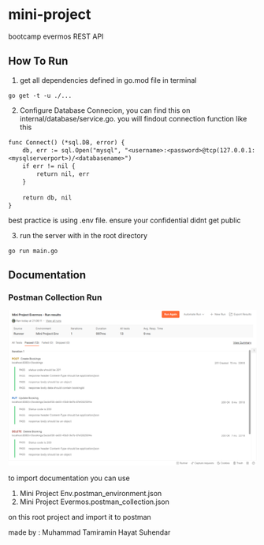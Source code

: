 # mini-project
bootcamp evermos REST API

## How To Run
1. get all dependencies defined in go.mod file in terminal
```
go get -t -u ./...
```
2. Configure Database Connecion, you can find this on internal/database/service.go. you will findout connection function like this
```
func Connect() (*sql.DB, error) {
	db, err := sql.Open("mysql", "<username>:<password>@tcp(127.0.0.1:<mysqlserverport>)/<databasename>")
	if err != nil {
		return nil, err
	}

	return db, nil
}
```
best practice is using .env file. ensure your confidential didnt get public   

3. run the server with in the root directory
```
go run main.go
```


## Documentation 
### Postman Collection Run 
![alt text](./TestCollectionMiniProject.png)

to import documentation you can use 
1. Mini Project Env.postman_environment.json
2. Mini Project Evermos.postman_collection.json

on this root project and import it to postman 


made by : Muhammad Tamiramin Hayat Suhendar